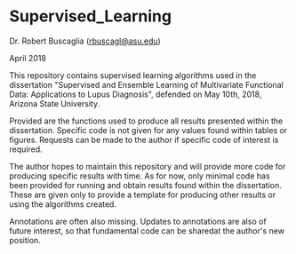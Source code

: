 # Supervised_Learning

Dr. Robert Buscaglia (rbuscagl@asu.edu)

April 2018
 
This repository contains supervised learning algorithms used in the dissertation "Supervised and Ensemble Learning of Multivariate Functional Data: Applications to Lupus Diagnosis", defended on May 10th, 2018, Arizona State University.

Provided are the functions used to produce all results presented within the dissertation.  Specific code is not given for any values found within tables or figures.  Requests can be made to the author if specific code of interest is required.

The author hopes to maintain this repository and will provide more code for producing specific results with time.  As for now, only minimal code has been provided for running and obtain results found within the dissertation.  These are given only to provide a template for producing other results or using the algorithms created.

Annotations are often also missing.  Updates to annotations are also of future interest, so that fundamental code can be sharedat the author's new position.

